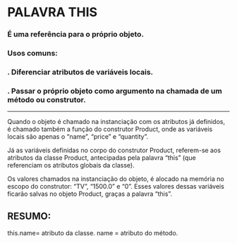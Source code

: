 # PALAVRA THIS

### É uma referência para o próprio objeto.
### Usos comuns:
### . Diferenciar atributos de variáveis locais.
### . Passar o próprio objeto como argumento na chamada de um método ou construtor.

<hr>

Quando o objeto é chamado na instanciação com os atributos já definidos, é chamado também a função do construtor Product, onde as variáveis locais são apenas o “name”, “price” e “quantity”.

Já as variáveis definidas no corpo do construtor Product, referem-se aos atributos da classe Product, antecipadas pela palavra “this” (que referenciam os atributos globais da classe).

Os valores chamados na instanciação do objeto, é alocado na memória no escopo do construtor: “TV”, “1500.0” e “0”. Esses valores dessas variáveis ficarão salvas no objeto Product, graças a palavra “this”.

## RESUMO:

this.name= atributo da classe.
name = atributo do método.
